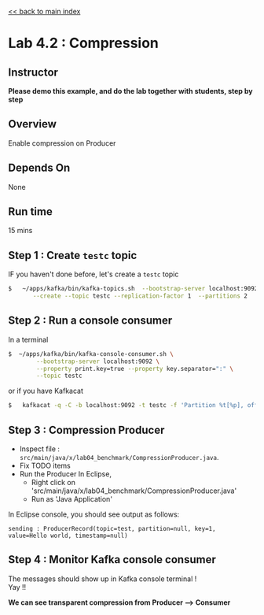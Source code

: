 <link rel='stylesheet' href='../assets/css/main.css'/>

[<< back to main index](../README.md)

# Lab 4.2 : Compression

## Instructor

**Please demo this example, and do the lab together with students, step by step**

## Overview

Enable compression on Producer

## Depends On

None

## Run time

15 mins

## Step 1 : Create `testc` topic

IF you haven't done before, let's create a `testc` topic

```bash
$   ~/apps/kafka/bin/kafka-topics.sh  --bootstrap-server localhost:9092   \
       --create --topic testc --replication-factor 1  --partitions 2
```

## Step 2 : Run a console consumer

In a terminal

```bash
$  ~/apps/kafka/bin/kafka-console-consumer.sh \
        --bootstrap-server localhost:9092 \
        --property print.key=true --property key.separator=":" \
        --topic testc
```

or if you have Kafkacat

```bash
$   kafkacat -q -C -b localhost:9092 -t testc -f 'Partition %t[%p], offset: %o, key: %k, value: %s\n'
```

## Step 3 : Compression Producer

* Inspect file : `src/main/java/x/lab04_benchmark/CompressionProducer.java`.  
* Fix TODO items
* Run the Producer
In Eclipse,
    - Right click on 'src/main/java/x/lab04_benchmark/CompressionProducer.java'
    - Run as 'Java Application'

In Eclipse console, you should see output as follows:
```console
sending : ProducerRecord(topic=test, partition=null, key=1, value=Hello world, timestamp=null)
```

## Step 4 : Monitor Kafka console consumer

The messages should show up in Kafka console terminal !  
Yay !!

**We can see transparent compression from Producer --> Consumer**